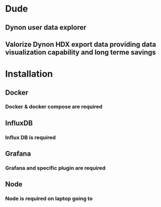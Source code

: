 # Dude
## Dynon user data explorer

## Valorize Dynon HDX export data providing data visualization capability and long terme savings

# Installation
## Docker
### Docker & docker compose are required

## InfluxDB
### Influx DB is required

## Grafana
### Grafana and specific plugin are required 

## Node
### Node is required on laptop going to 
